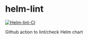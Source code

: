 # helm-lint
[![Helm-lint-CI](https://github.com/ixxeL-actions/helm-lint/actions/workflows/helm-chart-check.yaml/badge.svg)](https://github.com/ixxeL-actions/helm-lint/actions/workflows/helm-chart-check.yaml)

Github action to lint/check Helm chart
